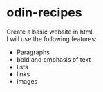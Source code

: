 # odin-recipes
Create a basic website in html.  
I will use the following features:  
- Paragraphs    
- bold and emphasis of text  
- lists  
- links  
- images   
